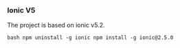 ### Ionic V5
The project is based on ionic v5.2.

``bash
npm uninstall -g ionic
npm install -g ionic@2.5.0
``


